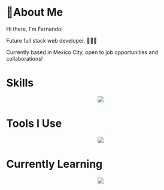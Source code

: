 # 💫About Me
Hi there, I'm Fernando! 

Future full stack web developer. 👨🏻‍💻

Currently based in Mexico City, open to job opportunities and collaborations!

# Skills
<p align="center">
  <a href="https://skillicons.dev">
    <img src="https://skillicons.dev/icons?i=html,css,js,python,github,git" />
  </a>
</p>

# Tools I Use
<p align="center">
  <a href="https://skillicons.dev">
    <img src="https://skillicons.dev/icons?i=vscode" />
  </a>
</p>

# Currently Learning
<p align="center">
  <a href="https://skillicons.dev">
    <img src="https://skillicons.dev/icons?i=nodejs,bootstrap" />
  </a>
</p>
